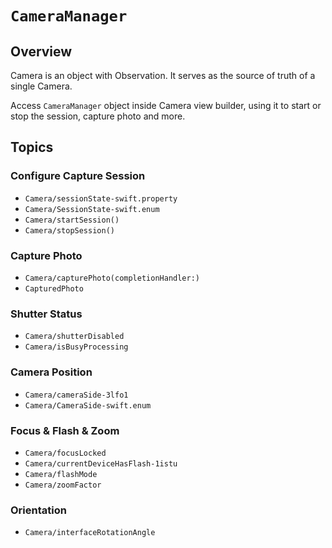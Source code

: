 # ``CameraManager``

## Overview

Camera is an object with Observation. It serves as the source of truth of a single Camera.

Access `CameraManager` object inside Camera view builder, using it to start or stop the session, capture photo and more.

## Topics

### Configure Capture Session

- ``Camera/sessionState-swift.property``
- ``Camera/SessionState-swift.enum``
- ``Camera/startSession()``
- ``Camera/stopSession()``

### Capture Photo

- ``Camera/capturePhoto(completionHandler:)``
- ``CapturedPhoto``

### Shutter Status

- ``Camera/shutterDisabled``
- ``Camera/isBusyProcessing``

### Camera Position

- ``Camera/cameraSide-3lfo1``
- ``Camera/CameraSide-swift.enum``

### Focus & Flash & Zoom

- ``Camera/focusLocked``
- ``Camera/currentDeviceHasFlash-1istu``
- ``Camera/flashMode``
- ``Camera/zoomFactor``

### Orientation

- ``Camera/interfaceRotationAngle``

